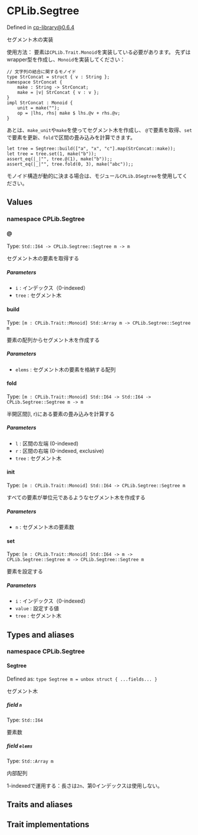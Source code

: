 # CPLib.Segtree

Defined in cp-library@0.6.4

セグメント木の実装

使用方法：
要素は`CPLib.Trait.Monoid`を実装している必要があります。
先ずはwrapper型を作成し、`Monoid`を実装してください：
```
// 文字列の結合に関するモノイド
type StrConcat = struct { v : String };
namespace StrConcat {
    make : String -> StrConcat;
    make = |v| StrConcat { v : v };
}
impl StrConcat : Monoid {
    unit = make("");
    op = |lhs, rhs| make $ lhs.@v + rhs.@v;
}
```
あとは、`make_unit`や`make`を使ってセグメント木を作成し、
`@`で要素を取得、`set`で要素を更新、`fold`で区間の畳み込みを計算できます。
```
let tree = Segtree::build(["a", "x", "c"].map(StrConcat::make));
let tree = tree.set(1, make("b"));
assert_eq(|_|"", tree.@(1), make("b"));;
assert_eq(|_|"", tree.fold(0, 3), make("abc"));;
```

モノイド構造が動的に決まる場合は、モジュール`CPLib.DSegtree`を使用してください。

## Values

### namespace CPLib.Segtree

#### @

Type: `Std::I64 -> CPLib.Segtree::Segtree m -> m`

セグメント木の要素を取得する

##### Parameters

- `i` : インデックス（0-indexed）
- `tree` : セグメント木

#### build

Type: `[m : CPLib.Trait::Monoid] Std::Array m -> CPLib.Segtree::Segtree m`

要素の配列からセグメント木を作成する

##### Parameters

- `elems` : セグメント木の要素を格納する配列

#### fold

Type: `[m : CPLib.Trait::Monoid] Std::I64 -> Std::I64 -> CPLib.Segtree::Segtree m -> m`

半開区間[l, r)にある要素の畳み込みを計算する

##### Parameters

- `l` : 区間の左端 (0-indexed)
- `r` : 区間の右端 (0-indexed, exclusive)
- `tree` : セグメント木

#### init

Type: `[m : CPLib.Trait::Monoid] Std::I64 -> CPLib.Segtree::Segtree m`

すべての要素が単位元であるようなセグメント木を作成する

##### Parameters

- `n` : セグメント木の要素数

#### set

Type: `[m : CPLib.Trait::Monoid] Std::I64 -> m -> CPLib.Segtree::Segtree m -> CPLib.Segtree::Segtree m`

要素を設定する

##### Parameters

- `i` : インデックス（0-indexed）
- `value` : 設定する値
- `tree` : セグメント木

## Types and aliases

### namespace CPLib.Segtree

#### Segtree

Defined as: `type Segtree m = unbox struct { ...fields... }`

セグメント木

##### field `n`

Type: `Std::I64`

要素数

##### field `elems`

Type: `Std::Array m`

内部配列

1-indexedで運用する：長さは`2n`、第0インデックスは使用しない。

## Traits and aliases

## Trait implementations